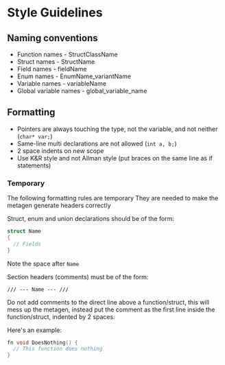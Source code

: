 # Style Guidelines

## Naming conventions

- Function names - StructClassName
- Struct names - StructName
- Field names - fieldName
- Enum names - EnumName_variantName
- Variable names - variableName
- Global variable names - global_variable_name

## Formatting

- Pointers are always touching the type, not the variable, and not neither (`char* var;`)
- Same-line multi declarations are not allowed (`int a, b;`)
- 2 space indents on new scope
- Use K&R style and not Allman style (put braces on the same line as if statements)

### Temporary

The following formatting rules are temporary
They are needed to make the metagen generate headers correctly

Struct, enum and union declarations should be of the form:

```c
struct Name
{
  // Fields
}
```

Note the space after `Name`

Section headers (comments) must be of the form:

```
/// --- Name --- ///
```

Do not add comments to the direct line above a function/struct,
this will mess up the metagen, instead put the comment as
the first line inside the function/struct, indented by 2 spaces.

Here's an example:

```c
fn void DoesNothing() {
  // This function does nothing
}

```
